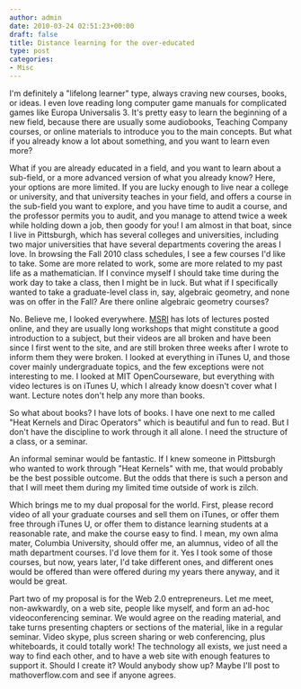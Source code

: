 ```yaml
---
author: admin
date: 2010-03-24 02:51:23+00:00
draft: false
title: Distance learning for the over-educated
type: post
categories:
- Misc
---
```


I'm definitely a "lifelong learner" type, always craving new courses, books, or ideas. I even love reading long computer game manuals for complicated games like Europa Universalis 3. It's pretty easy to learn the beginning of a new field, because there are usually some audiobooks, Teaching Company courses, or online materials to introduce you to the main concepts. But what if you already know a lot about something, and you want to learn even more? 

What if you are already educated in a field, and you want to learn about a sub-field, or a more advanced version of what you already know? Here, your options are more limited. If you are lucky enough to live near a college or university, and that university teaches in your field, and offers a course in the sub-field you want to explore, and you have time to audit a course, and the professor permits you to audit, and you manage to attend twice a week while holding down a job, then goody for you! I am almost in that boat, since I live in Pittsburgh, which has several colleges and universities, including two major universities that have several departments covering the areas I love. In browsing the Fall 2010 class schedules, I see a few courses I'd like to take. Some are more related to work, some are more related to my past life as a mathematician. If I convince myself I should take time during the work day to take a class, then I might be in luck. But what if I specifically wanted to take a graduate-level class in, say, algebraic geometry, and none was on offer in the Fall? Are there online algebraic geometry courses?

No. Believe me, I looked everywhere. [MSRI](http://www.msri.org) has lots of lectures posted online, and they are usually long workshops that might constitute a good introduction to a subject, but their videos are all broken and have been since I first went to the site, and are still broken three weeks after I wrote to inform them they were broken. I looked at everything in iTunes U, and those cover mainly undergraduate topics, and the few exceptions were not interesting to me. I looked at MIT OpenCourseware, but everything with video lectures is on iTunes U, which I already know doesn't cover what I want. Lecture notes don't help any more than books.

So what about books? I have lots of books. I have one next to me called "Heat Kernels and Dirac Operators" which is beautiful and fun to read. But I don't have the discipline to work through it all alone. I need the structure of a class, or a seminar.

An informal seminar would be fantastic. If I knew someone in Pittsburgh who wanted to work through "Heat Kernels" with me, that would probably be the best possible outcome. But the odds that there is such a person and that I will meet them during my limited time outside of work is zilch. 

Which brings me to my dual proposal for the world. First, please record video of all your graduate courses and sell them on iTunes, or offer them free through iTunes U, or offer them to distance learning students at a reasonable rate, and make the course easy to find. I mean, my own alma mater, Columbia University, should offer me, an alumnus, video of all the math department courses. I'd love them for it. Yes I took some of those courses, but now, years later, I'd take different ones, and different ones would be offered than were offered during my years there anyway, and it would be great.

Part two of my proposal is for the Web 2.0 entrepreneurs. Let me meet, non-awkwardly, on a web site, people like myself, and form an ad-hoc videoconferencing seminar. We would agree on the reading material, and take turns presenting chapters or sections of the material, like in a regular seminar. Video skype, plus screen sharing or web conferencing, plus whiteboards, it could totally work! The technology all exists, we just need a way to find each other, and to have a web site with enough features to support it. Should I create it? Would anybody show up? Maybe I'll post to mathoverflow.com and see if anyone agrees.
